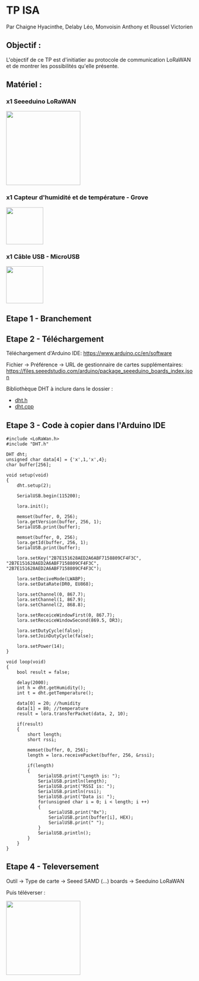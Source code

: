 # TP ISA
Par Chaigne Hyacinthe, Delaby Léo, Monvoisin Anthony et Roussel Victorien

## Objectif : 
L'objectif de ce TP est d'initiatier au protocole de communication LoRaWAN et de montrer les possibilités qu'elle présente.

## Matériel :
### x1 Seeeduino LoRaWAN
<img src="https://user-images.githubusercontent.com/47259100/112843746-36e55400-90a3-11eb-9538-a5d5b874448c.png" width="200"/>

### x1 Capteur d'humidité et de température - Grove 
<img src="https://user-images.githubusercontent.com/47259100/112844018-8b88cf00-90a3-11eb-9da6-63b35a8d2a74.png" width=100/>

### x1 Câble USB - MicroUSB 
<img src="https://user-images.githubusercontent.com/47259100/112844170-ba06aa00-90a3-11eb-810c-76f5558a4347.png" width=100/>

## Etape 1 - Branchement
## Etape 2 - Téléchargement
Téléchargement d'Arduino IDE:
https://www.arduino.cc/en/software

Fichier -> Préférence -> URL de gestionnaire de cartes supplémentaires:
https://files.seeedstudio.com/arduino/package_seeeduino_boards_index.json

Bibliothèque DHT à inclure dans le dossier : 
* <a href="https://github.com/citroZ26/projetM1S2_tp_isa/blob/main/DHT.cpp">dht.h</a>
* <a href="">dht.cpp</a>

## Etape 3 - Code à copier dans l'Arduino IDE
```
#include <LoRaWan.h>
#include "DHT.h"

DHT dht;
unsigned char data[4] = {'x',1,'x',4};
char buffer[256];
 
void setup(void)
{     
    dht.setup(2);
 
    SerialUSB.begin(115200); 
    
    lora.init();
 
    memset(buffer, 0, 256);
    lora.getVersion(buffer, 256, 1);
    SerialUSB.print(buffer); 
 
    memset(buffer, 0, 256);
    lora.getId(buffer, 256, 1);
    SerialUSB.print(buffer);
 
    lora.setKey("2B7E151628AED2A6ABF7158809CF4F3C", "2B7E151628AED2A6ABF7158809CF4F3C", "2B7E151628AED2A6ABF7158809CF4F3C");
 
    lora.setDeciveMode(LWABP);
    lora.setDataRate(DR0, EU868);
 
    lora.setChannel(0, 867.7);
    lora.setChannel(1, 867.9);
    lora.setChannel(2, 868.8);
 
    lora.setReceiceWindowFirst(0, 867.7);
    lora.setReceiceWindowSecond(869.5, DR3);
 
    lora.setDutyCycle(false);
    lora.setJoinDutyCycle(false);
 
    lora.setPower(14);    
}
 
void loop(void)
{   
    bool result = false;
 
    delay(2000);
    int h = dht.getHumidity();
    int t = dht.getTemperature();
 
    data[0] = 20; //humidity
    data[1] = 80; //temperature
    result = lora.transferPacket(data, 2, 10);
 
    if(result)
    {
        short length;
        short rssi;
 
        memset(buffer, 0, 256);
        length = lora.receivePacket(buffer, 256, &rssi);
 
        if(length)
        {
            SerialUSB.print("Length is: ");
            SerialUSB.println(length);
            SerialUSB.print("RSSI is: ");
            SerialUSB.println(rssi);
            SerialUSB.print("Data is: ");
            for(unsigned char i = 0; i < length; i ++)
            {
                SerialUSB.print("0x");
                SerialUSB.print(buffer[i], HEX);
                SerialUSB.print(" ");
            }
            SerialUSB.println();
        }
    }
}
```
## Etape 4 - Televersement
Outil -> Type de carte -> Seeed SAMD (...) boards -> Seeduino LoRaWAN

Puis téléverser :

<img src="https://user-images.githubusercontent.com/47259100/112849612-87f84680-90a9-11eb-946d-8e21ca1c5eab.png" width="200"/>
